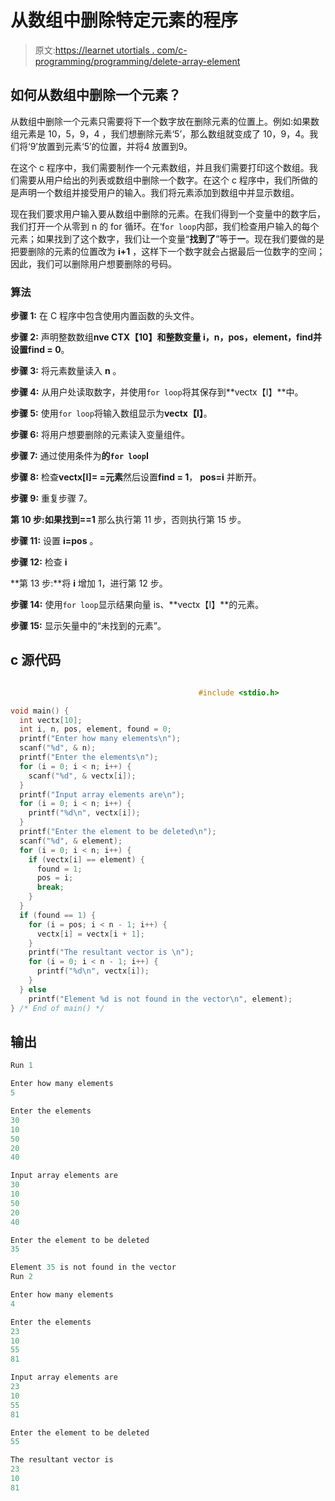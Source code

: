 # 从数组中删除特定元素的程序

> 原文:[https://learnet utortials . com/c-programming/programming/delete-array-element](https://learnetutorials.com/c-programming/programs/delete-array-element)

## 如何从数组中删除一个元素？

从数组中删除一个元素只需要将下一个数字放在删除元素的位置上。例如:如果数组元素是 10，5，9，4 ，我们想删除元素‘5’，那么数组就变成了 10，9，4。我们将‘9’放置到元素‘5’的位置，并将4 放置到9。

在这个 c 程序中，我们需要制作一个元素数组，并且我们需要打印这个数组。我们需要从用户给出的列表或数组中删除一个数字。在这个 c 程序中，我们所做的是声明一个数组并接受用户的输入。我们将元素添加到数组中并显示数组。

现在我们要求用户输入要从数组中删除的元素。在我们得到一个变量中的数字后，我们打开一个从零到 n 的 for 循环。在‘f`or loop`内部，我们检查用户输入的每个元素；如果找到了这个数字，我们让一个变量“**找到了**”等于**一**。现在我们要做的是把要删除的元素的位置改为 **i+1** ，这样下一个数字就会占据最后一位数字的空间；因此，我们可以删除用户想要删除的号码。

### 算法

**步骤 1:** 在 C 程序中包含使用内置函数的头文件。

**步骤 2:** 声明整数数组**nve CTX【10】**和整数变量 **i，n，pos，element，find**并设置**find = 0**。

**步骤 3:** 将元素数量读入 **n** 。

**步骤 4:** 从用户处读取数字，并使用`for loop`将其保存到**vectx【I】**中。

**步骤 5:** 使用`for loop`将输入数组显示为**vectx【I】**。

**步骤 6:** 将用户想要删除的元素读入变量组件。

**步骤 7:** 通过使用条件为**的`for loop`I**

**步骤 8:** 检查**vectx[I]= =元素**然后设置**find = 1**， **pos=i** 并断开。

**步骤 9:** 重复步骤 7。

**第 10 步:**如果**找到==1** 那么执行第 11 步，否则执行第 15 步。

**步骤 11:** 设置 **i=pos** 。

**步骤 12:** 检查 **i**

**第 13 步:**将 **i** 增加 1，进行第 12 步。

**步骤 14:** 使用`for loop`显示结果向量 is、**vectx【I】**的元素。

**步骤 15:** 显示矢量中的“未找到的元素”。

## c 源代码

```c

                                          #include <stdio.h>

void main() {
  int vectx[10];
  int i, n, pos, element, found = 0;
  printf("Enter how many elements\n");
  scanf("%d", & n);
  printf("Enter the elements\n");
  for (i = 0; i < n; i++) {
    scanf("%d", & vectx[i]);
  }
  printf("Input array elements are\n");
  for (i = 0; i < n; i++) {
    printf("%d\n", vectx[i]);
  }
  printf("Enter the element to be deleted\n");
  scanf("%d", & element);
  for (i = 0; i < n; i++) {
    if (vectx[i] == element) {
      found = 1;
      pos = i;
      break;
    }
  }
  if (found == 1) {
    for (i = pos; i < n - 1; i++) {
      vectx[i] = vectx[i + 1];
    }
    printf("The resultant vector is \n");
    for (i = 0; i < n - 1; i++) {
      printf("%d\n", vectx[i]);
    }
  } else
    printf("Element %d is not found in the vector\n", element);
} /* End of main() */

```

## 输出

```c
Run 1

Enter how many elements
5

Enter the elements
30
10
50
20
40

Input array elements are
30
10
50
20
40

Enter the element to be deleted
35

Element 35 is not found in the vector
Run 2

Enter how many elements
4

Enter the elements
23
10
55
81

Input array elements are
23
10
55
81

Enter the element to be deleted
55

The resultant vector is
23
10
81 
```